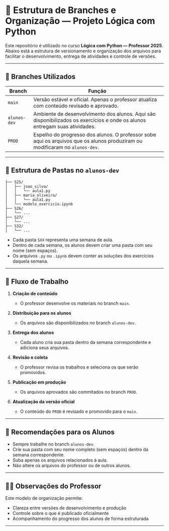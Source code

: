 # 📘 Estrutura de Branches e Organização — Projeto Lógica com Python

Este repositório é utilizado no curso **Lógica com Python — Professor 2025**. 
Abaixo está a estrutura de versionamento e organização dos arquivos para facilitar o desenvolvimento, entrega de atividades e controle de versões.

---

## 🧠 Branches Utilizados

| Branch        | Função                                                                 |
|---------------|------------------------------------------------------------------------|
| `main`        | Versão estável e oficial. Apenas o professor atualiza com conteúdo revisado e aprovado. |
| `alunos-dev`  | Ambiente de desenvolvimento dos alunos. Aqui são disponibilizados os exercícios e onde os alunos entregam suas atividades. |
| `PROD`        | Espelho do progresso dos alunos. O professor sobe aqui os arquivos que os alunos produziram ou modificaram no `alunos-dev`. |

---

## 📁 Estrutura de Pastas no `alunos-dev`

```plaintext
├── S25/
│   ├── joao_silva/
│   │   └── aula1.py
│   ├── maria_oliveira/
│   │   └── aula1.py
│   └── modelo_exercicio.ipynb
├── S26/
│   └── ...
├── S27/
│   └── ...
├── S32/
│   └── ...
```

- Cada pasta `SXX` representa uma semana de aula.
- Dentro de cada semana, os alunos devem criar uma pasta com seu nome (sem espaços).
- Os arquivos `.py` ou `.ipynb` devem conter as soluções dos exercícios daquela semana.

---

## 🔄 Fluxo de Trabalho

1. **Criação de conteúdo**
   - O professor desenvolve os materiais no branch `main`.

2. **Distribuição para os alunos**
   - Os arquivos são disponibilizados no branch `alunos-dev`.

3. **Entrega dos alunos**
   - Cada aluno cria sua pasta dentro da semana correspondente e adiciona seus arquivos.

4. **Revisão e coleta**
   - O professor revisa os trabalhos e seleciona os que serão promovidos.

5. **Publicação em produção**
   - Os arquivos aprovados são commitados no branch `PROD`.

6. **Atualização da versão oficial**
   - O conteúdo do `PROD` é revisado e promovido para o `main`.

---

## 📌 Recomendações para os Alunos

- Sempre trabalhe no branch `alunos-dev`.
- Crie sua pasta com seu nome completo (sem espaços) dentro da semana correspondente.
- Suba apenas os arquivos relacionados à aula.
- Não altere os arquivos do professor ou de outros alunos.

---

## 👨‍🏫 Observações do Professor

Este modelo de organização permite:

- Clareza entre versões de desenvolvimento e produção  
- Controle sobre o que é publicado oficialmente  
- Acompanhamento do progresso dos alunos de forma estruturada

---
